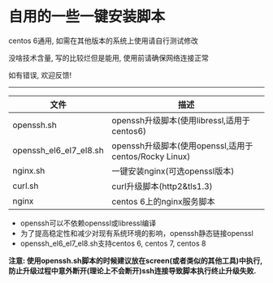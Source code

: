 自用的一些一键安装脚本
===========================
centos 6通用, 如需在其他版本的系统上使用请自行测试修改

没啥技术含量, 写的比较烂但是能用, 使用前请确保网络连接正常

如有错误, 欢迎反馈!
****
|文件|描述|
|---|---
|openssh.sh|openssh升级脚本(使用libressl,适用于centos6)
|openssh_el6_el7_el8.sh|openssh升级脚本(使用openssl,适用于centos/Rocky Linux)
|nginx.sh|一键安装nginx(可选openssl版本)
|curl.sh|curl升级脚本(http2&tls1.3)
|nginx|centos 6上的nginx服务脚本


* openssh可以不依赖openssl或libressl编译
* 为了提高稳定性和减少对现有系统环境的影响，openssh静态链接openssl
* openssh_el6_el7_el8.sh支持centos 6, centos 7, centos 8

**注意: 使用openssh.sh脚本的时候建议放在screen(或者类似的其他工具)中执行, 防止升级过程中意外断开(理论上不会断开)ssh连接导致脚本执行终止升级失败.**

